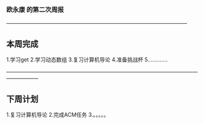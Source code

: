 ### 欧永康 的第二次周报 ###

——————————————————————————————————

## 本周完成 ##
1.学习get
2.学习动态数组
3.复习计算机导论
4.准备挑战杯
5.............

——————————————————————————————————————————

## 下周计划 ##
1.复习计算机导论
2.完成ACM任务
3.。。。。。
